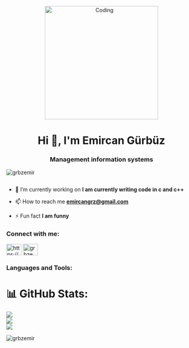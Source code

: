 

<p align="middle"><img align="middle" alt="Coding" width="300" src="https://media.tenor.com/rePDfDWO3XoAAAAd/hacking.gif"> <p/>
<h1 align="center">Hi 👋, I'm Emircan Gürbüz</h1>
<h3 align="center">Management information systems</h3>


<p align="left"> <img src="https://komarev.com/ghpvc/?username=grbzemir&label=Profile%20views&color=0e75b6&style=flat" alt="grbzemir" /> </p>

<p align="left"> <a href="https://twitter.com/" target="blank"><img src="https://img.shields.io/twitter/follow/?logo=twitter&style=for-the-badge" alt="" /></a> </p>

- 🔭 I’m currently working on **I am currently writing code in c and c++**

- 📫 How to reach me **emircangrz@gmail.com**

- ⚡ Fun fact **I am funny**

<h3 align="left">Connect with me:</h3>
<p align="left">
<a href="https://www.linkedin.com/in/grbzemir" target="blank"><img align="center" src="https://raw.githubusercontent.com/rahuldkjain/github-profile-readme-generator/master/src/images/icons/Social/linked-in-alt.svg" alt="https://www.linkedin.com/in/emircan-g%c3%bcrb%c3%bcz-231059267/" height="30" width="40" /></a>
<a href="https://instagram.com/grbzemir" target="blank">
  <img align="center" src="https://raw.githubusercontent.com/rahuldkjain/github-profile-readme-generator/master/src/images/icons/Social/instagram.svg" alt="grbzemir" height="30" width="40" /> 
  </a>
</p>

<h3 align="left">Languages and Tools:</h3>


<!-- <p><img align="left" src="https://github-readme-stats.vercel.app/api/top-langs?username=grbzemir&show_icons=true&locale=en&layout=compact" alt="grbzemir" /></p>
 -->
 
 # 📊 GitHub Stats:
![](https://github-readme-stats.vercel.app/api?username=grbzemir&theme=radical&hide_border=false&include_all_commits=false&count_private=false)<br/>
![](https://github-readme-streak-stats.herokuapp.com/?user=grbzemir&theme=radical&hide_border=false)<br/>
![](https://github-readme-stats.vercel.app/api/top-langs/?username=grbzemir&theme=radical&hide_border=false&include_all_commits=false&count_private=false&layout=compact)


<!-- <p>&nbsp;<img align="center" src="https://github-readme-stats.vercel.app/api?username=grbzemir&show_icons=true&locale=en" alt="grbzemir" /></p> -->

<p><img align="center" src="https://github-readme-streak-stats.herokuapp.com/?user=grbzemir&" alt="grbzemir" /></p>
